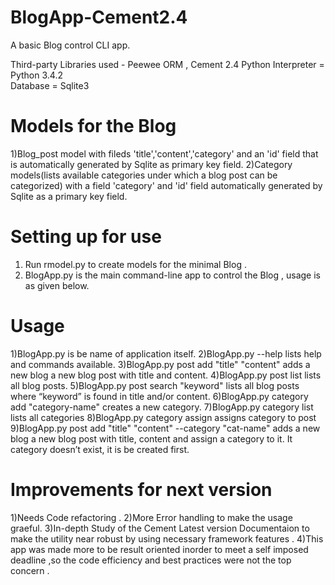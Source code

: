 # BlogApp-Cement2.4
A basic Blog control CLI app.

Third-party Libraries used - Peewee ORM , Cement 2.4 
Python Interpreter = Python 3.4.2  
Database = Sqlite3  

Models for the Blog
=====================
1)Blog_post model with fileds 'title','content','category' and an 'id' field that is automatically generated by Sqlite as primary key field. 
2)Category models(lists available categories under which a blog post can be categorized) with a field 'category' and 'id' field automatically generated by Sqlite as a primary key field. 

Setting up for use
=====================
1) Run rmodel.py to create models for the minimal Blog . 
2) BlogApp.py is the main command-line app to control the Blog , usage is as given below. 

Usage 
=======
1)BlogApp.py is be name of application itself. 
2)BlogApp.py --help  lists help and commands available. 
3)BlogApp.py post add "title" "content"  adds a new blog a new blog post with title and content. 
4)BlogApp.py post list  lists all blog posts. 
5)BlogApp.py post search "keyword"  lists all blog posts where “keyword” is found in title and/or content. 
6)BlogApp.py category add "category-name" creates a new category. 
7)BlogApp.py category list lists all categories
8)BlogApp.py category assign <post-id> <cat-id> assigns category to post
9)BlogApp.py post add "title" "content" --category "cat-name"  adds a new blog a new blog post with title, content and assign a category to it. It category doesn’t exist, it is be created first.


Improvements for next version 
==============================
1)Needs Code refactoring .
2)More Error handling to make the usage graeful.
3)In-depth Study of the Cement Latest version Documentaion to make the utility near robust by using necessary framework features .
4)This app was made more to be result oriented inorder to meet a self imposed deadline ,so the code efficiency and best practices were not the top concern .

